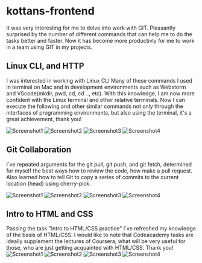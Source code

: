 # kottans-frontend
It was very interesting for me to delve into work with GIT. Pleasantly surprised by the number of different commands that can help me to do the tasks better and faster. Now it has become more productivly for me to work in a team using GIT in my projects.
## Linux CLI, and HTTP
I was interested in working with Linux CLI
Many of these commands I used in terminal on Mac and in development environments such as Webstorm and VScode(mkdir, pwd, cd, cd .., etc).
With this knowledge, I am now more confident with the Linux terminal and other relative terminals.
Now I can execute the following and other similar commands not only through the interfaces of programming environments, but also using the terminal, it's a great achievement, thank you!

![Screenshot1](task_linux_cli/module1.png)
![Screenshot2](task_linux_cli/module2.png)
![Screenshot3](task_linux_cli/module3.png)
![Screenshot4](task_linux_cli/module4.png)

## Git Collaboration
I`ve repeated arguments for the  git pull, git push, and  git fetch, determined for myself the best ways how to review the code, how make a pull request. Also learned how to tell Git to copy a series of commits to the current location (head) using cherry-pick.

![Screenshot1](task_git_collaboration/basicsLearnGit.png)
![Screenshot2](task_git_collaboration/throughOrigin.png)
![Screenshot3](task_git_collaboration/week3.png)
![Screenshot4](task_git_collaboration/week4.png)

## Intro to HTML and CSS
Passing the task "Intro to HTML/CSS practice" I`ve refreshed my knowledge of the basis of HTML/CSS. I would like to note that Codeacademy tasks are ideally supplement the lectures of Coursera, what will be very useful for those, who are just getting acquainted with HTML/CSS. Thank you!
![Screenshot1](task_html_css_intro/htmlcssPractise.png)
![Screenshot2](task_html_css_intro/htmlcssWeek1.png)
![Screenshot3](task_html_css_intro/htmlcssWeek2.png)
![Screenshot4](task_html_css_intro/htmlWeek11.png)
